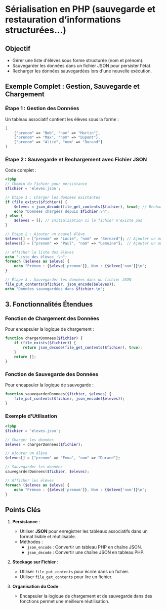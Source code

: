 # Sérialisation en PHP (sauvegarde et restauration d’informations structurées...)

## Objectif

- Gérer une liste d'élèves sous forme structurée (nom et prénom).
- Sauvegarder les données dans un fichier JSON pour persister l'état.
- Recharger les données sauvegardées lors d'une nouvelle exécution.

## Exemple Complet : Gestion, Sauvegarde et Chargement

### Étape 1 : Gestion des Données

Un tableau associatif contient les élèves sous la forme :

```php
[
    ["prenom" => "Bob", "nom" => "Martin"],
    ["prenom" => "Max", "nom" => "Dupont"],
    ["prenom" => "Alice", "nom" => "Durand"]
]
```

### Étape 2 : Sauvegarde et Rechargement avec Fichier JSON

Code complet :

```php
<?php
// Chemin du fichier pour persistance
$fichier = 'eleves.json';

// Étape 1 : Charger les données existantes
if (file_exists($fichier)) {
    $eleves = json_decode(file_get_contents($fichier), true); // Recharger depuis JSON
    echo "Données chargées depuis $fichier.\n";
} else {
    $eleves = []; // Initialisation si le fichier n'existe pas
}

// Étape 2 : Ajouter un nouvel élève
$eleves[] = ["prenom" => "Lucie", "nom" => "Bernard"]; // Ajouter un nouvel élève
$eleves[] = ["prenom" => "Paul", "nom" => "Lemoine"];  // Ajouter un autre élève

// Afficher la liste des élèves
echo "Liste des élèves :\n";
foreach ($eleves as $eleve) {
    echo "Prénom : {$eleve['prenom']}, Nom : {$eleve['nom']}\n";
}

// Étape 3 : Sauvegarder les données dans un fichier JSON
file_put_contents($fichier, json_encode($eleves));
echo "Données sauvegardées dans $fichier.\n";
```

## 3. Fonctionnalités Étendues

### Fonction de Chargement des Données

Pour encapsuler la logique de chargement :

```php
function chargerDonnees($fichier) {
    if (file_exists($fichier)) {
        return json_decode(file_get_contents($fichier), true);
    }
    return [];
}
```

### Fonction de Sauvegarde des Données

Pour encapsuler la logique de sauvegarde :

```php
function sauvegarderDonnees($fichier, $eleves) {
    file_put_contents($fichier, json_encode($eleves));
}
```

### Exemple d’Utilisation

```php
<?php
$fichier = 'eleves.json';

// Charger les données
$eleves = chargerDonnees($fichier);

// Ajouter un élève
$eleves[] = ["prenom" => "Emma", "nom" => "Durand"];

// Sauvegarder les données
sauvegarderDonnees($fichier, $eleves);

// Afficher les élèves
foreach ($eleves as $eleve) {
    echo "Prénom : {$eleve['prenom']}, Nom : {$eleve['nom']}\n";
}
```

## Points Clés

1. **Persistance** :
    - Utiliser **JSON** pour enregistrer les tableaux associatifs dans un format lisible et réutilisable.
    - Méthodes :
        - `json_encode` : Convertir un tableau PHP en chaîne JSON.
        - `json_decode` : Convertir une chaîne JSON en tableau PHP.

2. **Stockage sur Fichier** :
    - Utiliser `file_put_contents` pour écrire dans un fichier.
    - Utiliser `file_get_contents` pour lire un fichier.

3. **Organisation du Code** :
    - Encapsuler la logique de chargement et de sauvegarde dans des fonctions permet une meilleure réutilisation.

